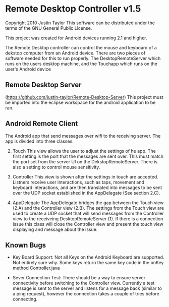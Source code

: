 # Remote Desktop Controller v1.5

Copyright 2010 Justin Taylor
This software can be distributed under the terms of the
GNU General Public License. 

This project was created for Android devices running 2.1 and higher.

The Remote Desktop controller can control the mouse and keyboard of a dekstop
computer from an Android device. There are two pieces of software needed for
this to run properly. The DesktopRemoteServer which runs on the users desktop
machine, and the Touchapp which runs on the user's Android device

## Remote Desktop Server
(https://github.com/justin-taylor/Remote-Desktop-Server)
This project must be imported into the eclipse workspace for the android
application to be ran.

## Android Remote Client
The Android app that send messages over wifi to the receiving server. The app is
divided into three classes.
	
2. Touch
    This view allows the user to adjust the settings of he app. The
    first setting is the port that the messages are sent over. This 
    must match the port set from the server UI on the DekstopRemoteServer.
    There is also a setting to control mouse sensitivity.

2. Controller
    This view is shown after the settings in touch are accepted. Listners
    receive user interactions, such as taps, movement and keyboard 
    interactions, and are then translated into messages to be sent over the
    UDP socket established in the AppDelegate (See section 2.C).

2. AppDelegate
    The AppDelegate bridges the gap between the Touch view (2.A) and the
    Controller view (2.B). The settings from the Touch view are used to
    create a UDP socket that will send messages from the Controller view
    to the receiveing DesktopRemoteServer (1). If there is a connection
    issue this class will close the Controller view and present the touch
    view displaying and message about the issue.

## Known Bugs

* Key Board Support:
    Not all Keys on the Android Keyboard are supported.
    Not entirely sure why. Some keys return the same
    key code in the onKey method Controller.java

* Sever Connection Test:
    There should be a way to ensure server connectivity
    before switching to the Controller view. Currently 
    a test message is sent to the server and listens for
    a message back (similar to a ping request), however
    the connection takes a couple of tries before connecting.
